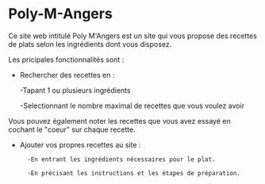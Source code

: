# Poly-M-Angers
Ce site web intitulé Poly M'Angers est un site qui vous propose des recettes de plats selon les ingrédients dont vous disposez. 

Les pricipales fonctionnalités sont :

- Rechercher des recettes en :
	
	-Tapant 1 ou plusieurs ingrédients
	
	-Selectionnant le nombre maximal de recettes que vous voulez avoir
	
Vous pouvez également noter les recettes que vous avez essayé en cochant le "coeur" sur chaque recette.

- Ajouter vos propres recettes au site :

        -En entrant les ingrédients nécessaires pour le plat.
	
        -En précisant les instructions et les étapes de préparation.

